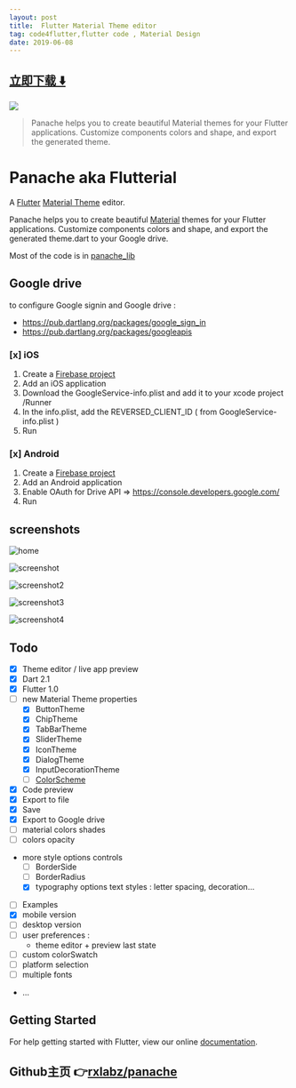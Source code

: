 ```yaml
---
layout: post
title:  Flutter Material Theme editor
tag: code4flutter,flutter code , Material Design
date: 2019-06-08
---
```


 


## [立即下载 ️⬇️ ](https://codeload.github.com/rxlabz/panache/zip/master) 


 
![](https://flutterawesome.com/content/images/2019/01/panache.jpg)
 
>
> Panache helps you to create beautiful Material themes for your Flutter applications. Customize components colors and shape, and export the generated theme.
>

 
# Panache aka Flutterial 

A [Flutter](https://flutter.io) [Material Theme](https://docs.flutter.io/flutter/material/ThemeData-class.html) editor. 

Panache helps you to create beautiful [Material](http://material.io) themes for your Flutter applications.
Customize components colors and shape, and export the generated theme.dart to your Google drive.

Most of the code is in [panache_lib](https://github.com/rxlabz/panache_lib)

## Google drive

to configure Google signin and Google drive :

- https://pub.dartlang.org/packages/google_sign_in
- https://pub.dartlang.org/packages/googleapis
  
### [x] iOS

1. Create a [Firebase project](https://firebase.google.com)
2. Add an iOS application
3. Download the GoogleService-info.plist and add it to your xcode project /Runner
4. In the info.plist, add the REVERSED_CLIENT_ID ( from GoogleService-info.plist )  
5. Run 

### [x] Android

1. Create a [Firebase project](https://firebase.google.com)
2. Add an Android application
3. Enable OAuth for Drive API => https://console.developers.google.com/
4. Run 


## screenshots

![home](https://raw.githubusercontent.com/rxlabz/panache/master/docs/home.png)

![screenshot](https://raw.githubusercontent.com/rxlabz/panache/master/docs/screenshot.png)

![screenshot2](https://raw.githubusercontent.com/rxlabz/panache/master/docs/screenshot2.png)

![screenshot3](https://raw.githubusercontent.com/rxlabz/panache/master/docs/screenshot3.png)

![screenshot4](https://raw.githubusercontent.com/rxlabz/panache/master/docs/screenshot4.png)

## Todo

- [x] Theme editor / live app preview
- [x] Dart 2.1
- [x] Flutter 1.0
- [ ] new Material Theme properties
  - [x] ButtonTheme
  - [x] ChipTheme
  - [x] TabBarTheme
  - [x] SliderTheme
  - [x] IconTheme
  - [x] DialogTheme
  - [x] InputDecorationTheme
  - [ ] [ColorScheme](https://github.com/rxlabz/color_scheme)
- [x] Code preview
- [x] Export to file
- [x] Save
- [x] Export to Google drive
- [ ] material colors shades
- [ ] colors opacity
- more style options controls
  - [ ] BorderSide
  - [ ] BorderRadius
  - [x] typography options text styles : letter spacing, decoration...
- [ ] Examples
- [x] mobile version
- [ ] desktop version
- [ ] user preferences :
  - theme editor + preview last state
- [ ] custom colorSwatch
- [ ] platform selection
- [ ] multiple fonts
- ...

## Getting Started

For help getting started with Flutter, view our online
[documentation](http://flutter.io/).

## Github主页 👉[rxlabz/panache](http://github.com/rxlabz/panache)